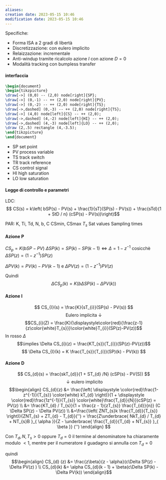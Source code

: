 ```yaml
---
aliases: 
creation date: 2023-05-15 10:46
modification date: 2023-05-15 10:46
---
```


Specifiche:
- Forma ISA a 2 gradi di libertà
- Discretizzazione: con eulero implicito
- Relaizzazione: incrementale
- Anti-windup tramite ricalcolo azione $I$ con azione $D = 0$
- Modalità tracking con bumpless transfer

#### interfaccia

```tikz
\begin{document}
\begin{tikzpicture}
\draw[->] (0,0) -- (2,0) node[right]{SP};
\draw[->] (0,-1) -- ++ (2,0) node[right]{PV};
\draw[->] (0,-2) -- ++ (2,0) node[right]{TS};
\draw[->,dashed] (0,-3) -- ++ (2,0) node[right]{TS};
\draw[->] (4,0) node[left]{CS} -- ++ (2,0);
\draw[->,dashed] (4,-2) node[left]{HI} -- ++ (2,0);
\draw[->,dashed] (4,-3) node[left]{LO} -- ++ (2,0);
\draw (2,.5) rectangle (4,-3.5);
\end{tikzpicture}
\end{document}
```
- SP set point
- PV process variable
- TS track switch
- TR track reference
- CS control signal
- HI high saturation
- LO low saturation

#### Legge di controllo e parametri
LDC:
$$ CS(s) = k\left( bSP(s) - PV(s) + \frac{1}{sT}(SP(s) - PV(s)) + \frac{sTd}{1 + StD / n} (cSP(s) - PV(s))\right)$$

PAR: K, Ti, Td, N, b, C
CSmin, CSmax
$T_{s}$
Sat values
Sampling times


#### Azione P
$CS_{p} = K(bSP - PV)$
$\Delta SP(k) = SP(k)-SP(k-1) \iff \Delta = 1 - z^{-1}$ cosicchè $\Delta SP(z)=(1-z^{-1})SP(z)$

$\Delta PV(k)= PV(k) - PV(k-1)$ e $\Delta PV(z)= (1-z^{-1})PV(z)$

Quindi
$$ \Delta CS_{p}(k) = K(b\Delta SP(k)-\Delta PV(k)) $$

#### Azione I
$$ CS_{I}(s) = \frac{K}{sT_{i}}(SP(s) - PV(s)) $$
$$\text{ Eulero implicita } \downarrow$$
$$CS_{i}(Z) = \frac{K}{\displaystyle\color{red}{\frac{z-1}{z\color{white}T_{s}}}\color{white}T_{i}}(SP(z)-PV(z))$$
In rosso $\Delta$
$$\implies \Delta CS_{i}(z) = \frac{KT_{s}}{T_{i}}(SP(z)-PV(z))$$
$$ \Delta CS_{I}(k) = K \frac{T_{s}}{T_{i}}(SP)(k) - PV(k))  $$

#### Azione D
$$ CS_{d}(s) = \frac{skT_{d}}{1 +  ST_{d} /N} (cSP(s) - PV(S)) $$
$$ \downarrow \text{eulero implicito}$$
$$\begin{align}
 CS_{d}(z) &= \frac{\left( \displaystyle \color{red}\frac{1-z^{-1}}{T_{s}} \color{white} kT_{d} \right)}{1 + \displaystyle \color{red}\frac{1z^{-1}}{T_{s}} \color{white}\frac{T_{d}}{N}})cSP(z) = PV(z) \\
&= \frac{KT_{d} / T_{s}}{1 + \frac{z - 1}{zT_{s}} \frac{T_{d}}{n}} (C \Delta SP(z) - \Delta PV(z)) \\
&=\frac{\left( ZNT_{s}k \frac{T_{d}}{T_{s}} \right)}{ZNT_{s} + ZT_{d} - T_{d}}('') = \frac{Z\underbrace{ NkT_{d} / T_{d} + NT_{s}B }_{ \alpha }}{Z - \underbrace{ \frac{T_{d}}{T_{d} + NT_{s}} }_{ \beta }} ('')
\end{align} $$

Con $T_{d}, N, T_{s} > 0$ oppure $T_{d} = 0$ il termine al denominatore ha chiaramente modulo $< 1$, mentre per il numeratore il guadagno si annulla con $T_{d} = 0$

quindi
$$\begin{align}
CS_{d} (z) &= \frac{z\beta}{z - \alpha}(c\Delta SP(z) - \Delta PV(z) ) \\
CS_{d}(k) &= \alpha CS_{d}(k - 1) + \beta(c\Delta SP(k) - \Delta PV(k))
\end{align}$$